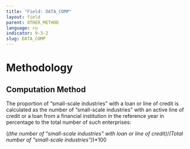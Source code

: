 ```yaml
---
title: "Field: DATA_COMP"
layout: field
parent: OTHER_METHOD
language: ru
indicator: 9-3-2
slug: DATA_COMP
---
```

# Methodology

## Computation Method

The proportion of “small-scale industries” with a loan or line of credit is calculated as the number of “small-scale industries” with an active line of credit or a loan from a financial institution in the reference year in percentage to the total number of such enterprises:

(*(the number of "small-scale industries" with loan or line of credit)*/*(Total number of "small-scale industries")*)*100
